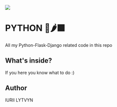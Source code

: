 ![](https://www.python.org/static/img/python-logo.png)
# PYTHON 🐍🌶️🟩
All my Python-Flask-Django related code in this repo

## What's inside?
If you here you know what to do :)

## Author
IURII LYTVYN
